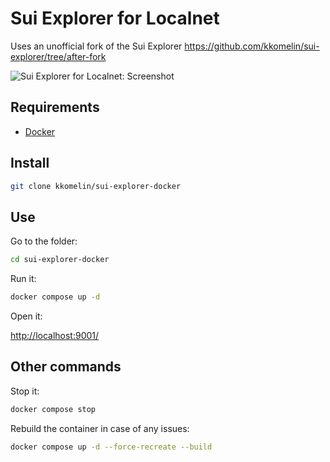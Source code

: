 # Sui Explorer for Localnet

Uses an unofficial fork of the Sui Explorer https://github.com/kkomelin/sui-explorer/tree/after-fork

![Sui Explorer for Localnet: Screenshot](https://repository-images.githubusercontent.com/797627100/4b573a30-32b8-4725-b101-bbeb70883470)

## Requirements

- [Docker](https://docs.docker.com/engine/install/)

## Install

```bash
git clone kkomelin/sui-explorer-docker
```

## Use

Go to the folder:

```bash
cd sui-explorer-docker
```

Run it:

```bash
docker compose up -d
```

Open it:

[http://localhost:9001/](http://localhost:9001/)


## Other commands

Stop it:

```bash
docker compose stop
```

Rebuild the container in case of any issues:

```bash
docker compose up -d --force-recreate --build
```


